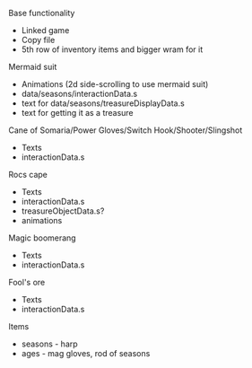 Base functionality
* Linked game
* Copy file
* 5th row of inventory items and bigger wram for it

Mermaid suit
* Animations (2d side-scrolling to use mermaid suit)
* data/seasons/interactionData.s
* text for data/seasons/treasureDisplayData.s
* text for getting it as a treasure

Cane of Somaria/Power Gloves/Switch Hook/Shooter/Slingshot
* Texts
* interactionData.s

Rocs cape
* Texts
* interactionData.s
* treasureObjectData.s?
* animations

Magic boomerang
* Texts
* interactionData.s

Fool's ore
* Texts
* interactionData.s

Items
* seasons - harp
* ages - mag gloves, rod of seasons